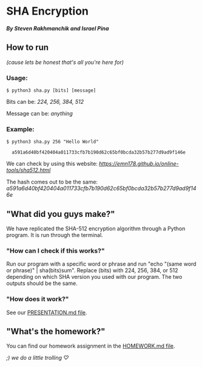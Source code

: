 # SHA Encryption
##### By Steven Rakhmanchik and Israel Pina

## How to run
*(cause lets be honest that's all you're here for)*

### Usage:
```
$ python3 sha.py [bits] [message]            
```
Bits can be:     *224, 256, 384, 512*

Message can be:  *anything*

### Example:
```
$ python3 sha.py 256 "Hello World"
  
  a591a6d40bf420404a011733cfb7b190d62c65bf0bcda32b57b277d9ad9f146e
```

We can check by using this website: *https://emn178.github.io/online-tools/sha512.html*

The hash comes out to be the same:  *a591a6d40bf420404a011733cfb7b190d62c65bf0bcda32b57b277d9ad9f146e*


## "What did you guys make?"

We have replicated the SHA-512 encryption algorithm through a Python program. It is run through the terminal.

### "How can I check if this works?"

Run our program with a specific word or phrase and run "echo "(same word or phrase)" | sha(bits)sum". Replace (bits) with 224, 256, 384, or 512 depending on which SHA version you used with our program. The two outputs should be the same.

### "How does it work?"

See our [PRESENTATION.md file](https://github.com/israelpina004/final_project_empirekillers/blob/master/PRESENTATION.md).

## "What's the homework?"

You can find our homework assignment in the [HOMEWORK.md file](https://github.com/israelpina004/final_project_empirekillers/blob/master/HOMEWORK.md).

*;) we do a little trolling ♡*

